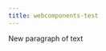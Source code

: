 ```yaml
---
title: webcomponents-test
---
```


<paper-audio-player tabindex="0" role="application" aria-label="Audio Player" aria-describedby="title" resource="#041e9d50-31f4-25ab-f68e" prefix="oer:http://oerschema.org/ schema:http://schema.org/ dc:http://purl.org/dc/terms/ foaf:http://xmlns.com/foaf/0.1/ cc:http://creativecommons.org/ns# bib:http://bib.schema.org " src="http://nadikun.com/audio/pink-shades-o-pnr.mp3" title="This is me using the tag in GravCMS" color="#b71c1c" preload="auto" time-left="18.364075" small-skip="15" large-skip="60" class="paper-audio-player-0  paper-audio-player-0">
</paper-audio-player>
<p>New paragraph of text</p>
